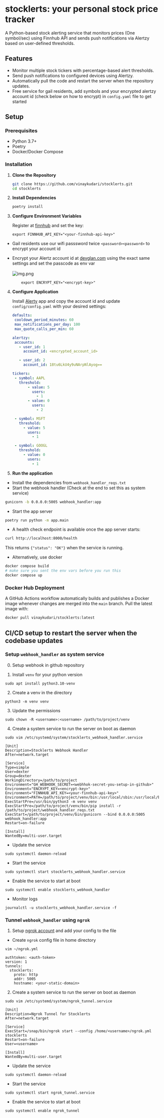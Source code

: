 # stocklerts: your personal stock price tracker

A Python-based stock alerting service that monitors prices (One symbol/sec) using Finnhub API and sends push notifications via Alertzy based on user-defined thresholds.

## Features

- Monitor multiple stock tickers with percentage-based alert thresholds.
- Send push notifications to configured devices using Alertzy.
- Automatically pull the code and restart the server when the repository updates.
- Free service for gail residents, add symbols and your encrypted alertzy account id (check below on how to encrypt) in `config.yaml` file to get started 

## Setup

### Prerequisites

- Python 3.7+
- Poetry
- Docker/Docker Compose

### Installation

1. **Clone the Repository**

    ```bash
    git clone https://github.com/vinaykudari/stocklerts.git
    cd stocklerts
    ```

2. **Install Dependencies**

    ```bash
    poetry install
    ```

3. **Configure Environment Variables**

    Register at [finnhub](https://finnhub.io) and set the key:

    ```dotenv
    export FINNHUB_API_KEY="<your-finnhub-api-key>"
    ```
- Gail residents use our wifi passsword twice `<password><password>` to encrypt your account id
- Encrypt your Alertz account id at [devglan.com](https://www.devglan.com/online-tools/aes-encryption-decryption) using the exact same settings and set the passcode as env var
<br><br>
![img.png](resources/img.png)
      
  ```dotenv
      export ENCRYPT_KEY="<encrypt-key>"
  ```
   
4. **Configure Application**

    Install [Alerty](http://alertzy.app/) app and copy the account id
    and update `config/config.yaml` with your desired settings:
   
    ```yaml
    defaults:
     cooldown_period_minutes: 60
     max_notifications_per_day: 100
     max_quote_calls_per_min: 60
   
   alertzy:
     accounts:
       - user_id: 1
         account_id: <encrypted_account_id>
   
       - user_id: 2
         account_id: 18tu6LkU4y9uNArpNlAyog==
   
   tickers:
     - symbol: AAPL
       threshold:
           - value: 5
             users:
               - 1
           - value: 0
             users:
               - 2
   
     - symbol: MSFT
       threshold:
         - value: 5
           users:
             - 1
   
     - symbol: GOOGL
       threshold:
         - value: 0
           users:
             - 1
   
    ```

5. **Run the application**

- Install the dependencies from `webhook_handler_reqs.txt`
- Start the webhook handler (Check at the end to set this as system service)
```bash
gunicorn -b 0.0.0.0:5005 webhook_handler:app
 ```
- Start the app server
```bash
poetry run python -m app.main
```
- A health check endpoint is available once the app server starts:
```bash
curl http://localhost:8000/health
```
This returns `{"status": "OK"}` when the service is running.

- Alternatively, use docker
 ```bash
 docker compose build 
 # make sure you sent the env vars before you run this
docker compose up
```

### Docker Hub Deployment

A GitHub Actions workflow automatically builds and publishes a Docker image
whenever changes are merged into the `main` branch. Pull the latest image with:

```bash
docker pull vinaykudari/stocklerts:latest
```

## CI/CD setup to restart the server when the codebase updates

### **Setup `webhook_handler` as system service**

0. Setup webhook in github repository

1. Install `venv` for your python version
```commandline
sudo apt install python3.10-venv
```
2. Create a venv in the directory
```commandline
python3 -m venv venv
```
3. Update the permissions
```commandline
sudo chown -R <username>:<username> /path/to/project/venv
```

4. Create a system service to run the server on boot as daemon

```
sudo vim /etc/systemd/system/stocklerts_webhook_handler.service
```

```commandline
[Unit]
Description=Stocklerts Webhook Handler
After=network.target

[Service]
Type=simple
User=dexter
Group=dexter
WorkingDirectory=/path/to/project
Environment="GH_WEBHOOK_SECRET=<webhhok-secret-you-setup-in-github>"
Environment="ENCRYPT_KEY=<encrypt-key>"
Environment="FINNHUB_API_KEY=<your-finnhub-api-key>"
Environment=PATH=/path/to/project/venv/bin:/usr/local/sbin:/usr/local/bin:/usr/sbin:/usr/bin:/sbin:/bin
ExecStartPre=/usr/bin/python3 -m venv venv
ExecStartPre=/path/to/project/venv/bin/pip install -r /path/to/project/webhook_handler_reqs.txt
ExecStart=/path/to/project/venv/bin/gunicorn --bind 0.0.0.0:5005 webhook_handler:app
Restart=on-failure

[Install]
WantedBy=multi-user.target
```
- Update the service
```commandline
sudo systemctl daemon-reload
```

- Start the service
```commandline
sudo systemctl start stocklerts_webhook_handler.service
```

- Enable the service to start at boot
```commandline
sudo systemctl enable stocklerts_webhook_handler
```

- Monitor logs
```commandline
journalctl -u stocklerts_webhook_handler.service -f
```

### **Tunnel `webhook_handler` using `ngrok`**

1. Setup [ngrok account](https://dashboard.ngrok.com/get-started/your-authtoken) and add your config to the file
- Create `ngrok` config file in home directory
```commandline
vim ~/ngrok.yml
```
```commandline
authtoken: <auth-token>
version: 1
tunnels:
  stocklerts:
    proto: http
    addr: 5005
    hostname: <your-static-domain>
```

2. Create a system service to run the server on boot as daemon
```
sudo vim /etc/systemd/system/ngrok_tunnel.service
```
```commandline
[Unit]
Description=Ngrok Tunnel for Stocklerts
After=network.target

[Service]
ExecStart=/snap/bin/ngrok start --config /home/<username>/ngrok.yml stocklerts
Restart=on-failure
User=<username>

[Install]
WantedBy=multi-user.target
```

- Update the service
```commandline
sudo systemctl daemon-reload
```

- Start the service
```commandline
sudo systemctl start ngrok_tunnel.service
```

- Enable the service to start at boot
```commandline
sudo systemctl enable ngrok_tunnel
```
